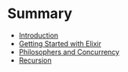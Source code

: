 # Summary

* [Introduction](README.md)
* [Getting Started with Elixir](getting-started-with-elixir.md)
* [Philosophers and Concurrency](philosophers-and-concurrency.md)
* [Recursion](recursion.md)

